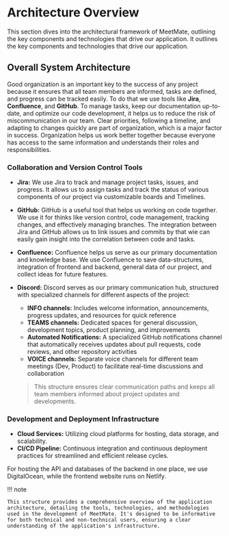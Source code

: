 # Architecture Overview

This section dives into the architectural framework of MeetMate, outlining the key components and technologies that drive our application. It outlines the key components and technologies that drive our application. 

## **Overall System Architecture**

Good organization is an important key to the success of any project because it ensures that all team members are informed, tasks are defined, and progress can be tracked easily.
To do that we use tools like **Jira**, **Confluence**, and **GitHub**. 
To manage tasks, keep our documentation up-to-date, and optimize our code development, it helps us to reduce the risk of miscommunication in our team.
Clear priorities, following a timeline, and adapting to changes quickly are part of organization, which is a major factor in success. 
Organization helps us work better together because everyone has access to the same information and understands their roles and responsibilities.

### **Collaboration and Version Control Tools**

- **Jira:**  We use Jira to track and manage project tasks, issues, and progress. It allows us to assign tasks and track the status of various components of our project via customizable boards and Timelines.

- **GitHub:** GitHub is a useful tool that helps us working on code together. 
We use it for thinks like version control, code management, tracking changes, and effectively managing branches. 
The integration between Jira and GitHub allows us to link issues and commits by that wie can easily gain insight into the correlation between code and tasks.

- **Confluence:** Confluence helps us serve as our primary documentation and knowledge base.
We use Confluence to save data-structures, integration of frontend and backend, general data of our project, and collect ideas for future features. 

- **Discord:** Discord serves as our primary communication hub, structured with specialized channels for different aspects of the project:
    - **INFO channels:** Includes welcome information, announcements, progress updates, and resources for quick reference
    - **TEAMS channels:** Dedicated spaces for general discussion, development topics, product planning, and improvements
    - **Automated Notifications:** A specialized GitHub notifications channel that automatically receives updates about pull requests, code reviews, and other repository activities
    - **VOICE channels:** Separate voice channels for different team meetings (Dev, Product) to facilitate real-time discussions and collaboration <br/>
  
    > This structure ensures clear communication paths and keeps all team members informed about project updates and developments.


### **Development and Deployment Infrastructure**

- **Cloud Services:** Utilizing cloud platforms for hosting, data storage, and scalability.
- **CI/CD Pipeline:** Continuous integration and continuous deployment practices for streamlined and efficient release cycles.

For hosting the API and databases of the backend in one place, we use DigitalOcean, while the frontend website runs on Netlify.

!!! note

    This structure provides a comprehensive overview of the application architecture, detailing the tools, technologies, and methodologies used in the development of MeetMate. It's designed to be informative for both technical and non-technical users, ensuring a clear understanding of the application's infrastructure.
